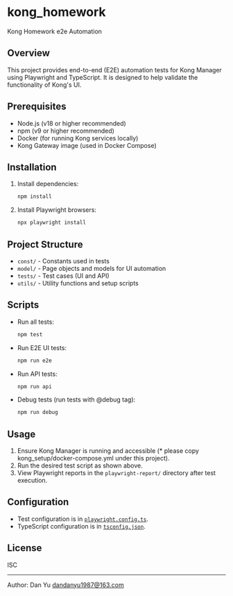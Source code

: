 # kong_homework

Kong Homework e2e Automation

## Overview

This project provides end-to-end (E2E) automation tests for Kong Manager using Playwright and TypeScript. It is designed to help validate the functionality of Kong's UI.

## Prerequisites

- Node.js (v18 or higher recommended)
- npm (v9 or higher recommended)
- Docker (for running Kong services locally)
- Kong Gateway image (used in Docker Compose)

## Installation

1. Install dependencies:
   ```sh
   npm install
   ```

2. Install Playwright browsers:
   ```sh
   npx playwright install
   ```

## Project Structure

- `const/` - Constants used in tests
- `model/` - Page objects and models for UI automation
- `tests/` - Test cases (UI and API)
- `utils/` - Utility functions and setup scripts

## Scripts

- Run all tests:
  ```sh
  npm test
  ```

- Run E2E UI tests:
  ```sh
  npm run e2e
  ```

- Run API tests:
  ```sh
  npm run api
  ```

- Debug tests (run tests with @debug tag):
  ```sh
  npm run debug
  ```

## Usage

1. Ensure Kong Manager is running and accessible (* please copy kong_setup/docker-compose.yml under this project).
2. Run the desired test script as shown above.
3. View Playwright reports in the `playwright-report/` directory after test execution.

## Configuration

- Test configuration is in [`playwright.config.ts`](playwright.config.ts).
- TypeScript configuration is in [`tsconfig.json`](tsconfig.json).

## License

ISC

---

Author: Dan Yu <dandanyu1987@163.com> 
